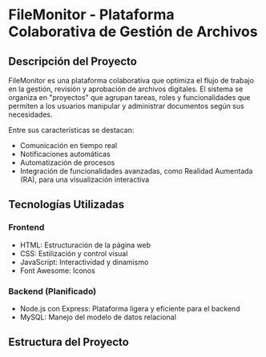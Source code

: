 # FileMonitor - Plataforma Colaborativa de Gestión de Archivos

## Descripción del Proyecto

FileMonitor es una plataforma colaborativa que optimiza el flujo de trabajo en la gestión, revisión y aprobación de archivos digitales. El sistema se organiza en "proyectos" que agrupan tareas, roles y funcionalidades que permiten a los usuarios manipular y administrar documentos según sus necesidades.

Entre sus características se destacan:
- Comunicación en tiempo real
- Notificaciones automáticas
- Automatización de procesos
- Integración de funcionalidades avanzadas, como Realidad Aumentada (RA), para una visualización interactiva

## Tecnologías Utilizadas

### Frontend
- HTML: Estructuración de la página web
- CSS: Estilización y control visual
- JavaScript: Interactividad y dinamismo
- Font Awesome: Iconos

### Backend (Planificado)
- Node.js con Express: Plataforma ligera y eficiente para el backend
- MySQL: Manejo del modelo de datos relacional

## Estructura del Proyecto

